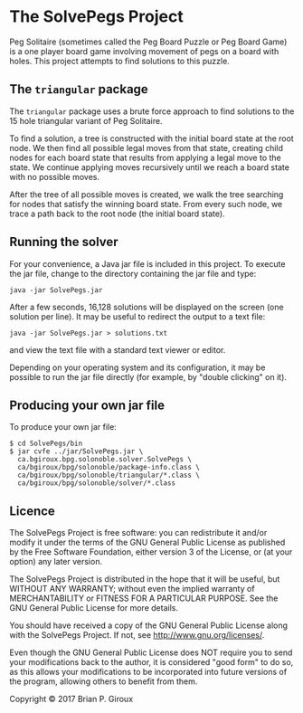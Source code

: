 # The SolvePegs Project

Peg Solitaire (sometimes called the Peg Board Puzzle or Peg Board Game) is a
one player board game involving movement of pegs on a board with holes. This
project attempts to find solutions to this puzzle.

## The `triangular` package
The `triangular` package uses a brute force approach to find solutions to the
15 hole triangular variant of Peg Solitaire.

To find a solution, a tree is constructed with the initial board state at the
root node. We then find all possible legal moves from that state, creating
child nodes for each board state that results from applying a legal move to
the state. We continue applying moves recursively until we reach a board
state with no possible moves.

After the tree of all possible moves is created, we walk the tree searching
for nodes that satisfy the winning board state. From every such node, we
trace a path back to the root node (the initial board state).


## Running the solver
For your convenience, a Java jar file is included in this project.
To execute the jar file, change to the directory containing the jar file and
type:

`java -jar SolvePegs.jar`

After a few seconds, 16,128 solutions will be displayed on the screen (one
solution per line). It may be useful to redirect the output to a text file:

`java -jar SolvePegs.jar > solutions.txt`

and view the text file with a standard text viewer or editor.

Depending on your operating system and its configuration, it may be possible
to run the jar file directly (for example, by "double clicking" on it).


## Producing your own jar file
To produce your own jar file:

```
$ cd SolvePegs/bin
$ jar cvfe ../jar/SolvePegs.jar \
  ca.bgiroux.bpg.solonoble.solver.SolvePegs \
  ca/bgiroux/bpg/solonoble/package-info.class \
  ca/bgiroux/bpg/solonoble/triangular/*.class \
  ca/bgiroux/bpg/solonoble/solver/*.class
```


## Licence

The SolvePegs Project is free software: you can redistribute it and/or modify
it under the terms of the GNU General Public License as published by the Free
Software Foundation, either version 3 of the License, or (at your option) any
later version.

The SolvePegs Project is distributed in the hope that it will be useful, but
WITHOUT ANY WARRANTY; without even the implied warranty of MERCHANTABILITY or
FITNESS FOR A PARTICULAR PURPOSE. See the GNU General Public License for more
details.

You should have received a copy of the GNU General Public License along with
the SolvePegs Project. If not, see <http://www.gnu.org/licenses/>.

Even though the GNU General Public License does NOT require you to send your
modifications back to the author, it is considered "good form" to do so, as
this allows your modifications to be incorporated into future versions of the
program, allowing others to benefit from them.

Copyright &copy; 2017 Brian P. Giroux
